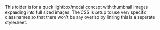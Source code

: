 This folder is for a quick lightbox/modal concept with thumbnail images expanding into full sized images. The CSS is setup to use very specific class names so that there won't be any overlap by linking this is a seperate stylesheet. 